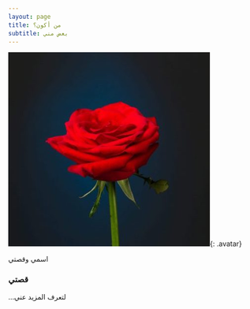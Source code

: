 ```yaml
---
layout: page
title: من أكون؟
subtitle: بعض مني
---
```


![picture](/assets/img/avatar-icon.jpg){: .avatar}

اسمي وقصتي

### قصتي

...لتعرف المزيد عني